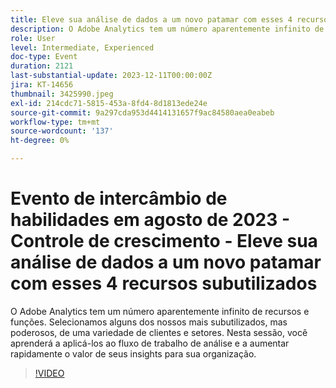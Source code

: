 ```yaml
---
title: Eleve sua análise de dados a um novo patamar com esses 4 recursos subutilizados
description: O Adobe Analytics tem um número aparentemente infinito de recursos e funções. Selecionamos alguns dos nossos mais subutilizados, mas poderosos, de uma variedade de clientes e setores. Nesta sessão, você aprenderá a aplicá-los ao fluxo de trabalho de análise e a aumentar rapidamente o valor de seus insights para sua organização.
role: User
level: Intermediate, Experienced
doc-type: Event
duration: 2121
last-substantial-update: 2023-12-11T00:00:00Z
jira: KT-14656
thumbnail: 3425990.jpeg
exl-id: 214cdc71-5815-453a-8fd4-8d1813ede24e
source-git-commit: 9a297cda953d4414131657f9ac84580aea0eabeb
workflow-type: tm+mt
source-wordcount: '137'
ht-degree: 0%

---
```


# Evento de intercâmbio de habilidades em agosto de 2023 - Controle de crescimento - Eleve sua análise de dados a um novo patamar com esses 4 recursos subutilizados

O Adobe Analytics tem um número aparentemente infinito de recursos e funções. Selecionamos alguns dos nossos mais subutilizados, mas poderosos, de uma variedade de clientes e setores. Nesta sessão, você aprenderá a aplicá-los ao fluxo de trabalho de análise e a aumentar rapidamente o valor de seus insights para sua organização.

>[!VIDEO](https://video.tv.adobe.com/v/3425990/?learn=on)
